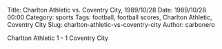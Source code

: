 Title: Charlton Athletic vs. Coventry City, 1989/10/28
Date: 1989/10/28 00:00
Category: sports
Tags: football, football scores, Charlton Athletic, Coventry City
Slug: charlton-athletic-vs-coventry-city
Author: carbonero


Charlton Athletic 1 - 1 Coventry City
